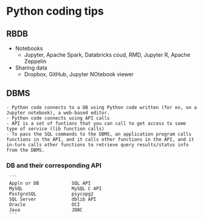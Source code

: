 # Python coding tips


## RBDB

* Notebooks
    - Jupyter, Apache Spark, Databricks coud, RMD, Jupyter R, Apache Zeppelin
* Sharing data
    - Dropbox, GitHub, Jupyter NOtebook viewer

## DBMS
    - Python code connects to a DB using Python code written (for ex, on a Jupyter notebook), a web-based editor.  
    - Python code connects using API calls
    - API is a set of funtions that you can call to get access to some type of service (lib function calls)
    - To pass the SQL commands to the DBMS, an application program calls functions in the API, and it calls other functions in the API, and it in-turn calls other functions to retrieve query results/status info from the DBMS. 
###  DB and their corresponding API 
     ``` 
     Appln or DB            SQL API
     MySQL                  MySQL C API
     PostgreSQL             psycopg2
     SQL Server             dblib API
     Oracle                 OCI
     Java                   JDBC
     ```
   

